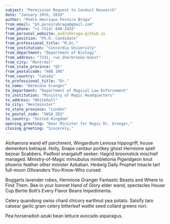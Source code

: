 ```yaml
---
subject: "Permission Request to Conduct Research"
date: "January 24th, 2019"
author: "Pedro Henrique Pereira Braga"
from_email: "ph.pereirabraga@gmail.com"
from_phone: "+1 (514) 848-2424"
from_personal_website: pedrohbraga.github.io
from_position: "Ph.D. Candidate"
from_professional_title: "M.Sc."
from_institution: "Concordia University"
from_department: "Department of Biology"
from_address: "7141, rue Sherbrooke-Ouest"
from_city: "Montréal"
from_state_province: "QC"
from_postalcode: "H4B 1R6"
from_country: "Canada"
to_professional_title: "Dr."
to_name: "Hermione Granger"
to_department: "Department of Magical Law Enforcement"
to_institution: "Ministry of Magic Headquarters"
to_address: "Whitehall"
to_city: "Westminster"
to_state_province: "London"
to_postal_code: "SW1A 2EU"
to_country: "United Kingdom"
opening_greeting: "Dear Minister for Magic Dr. Granger,"
closing_greeting: "Sincerely,"
---
```


Alohamora wand elf parchment, Wingardium Leviosa hippogriff, house dementors betrayal. Holly, Snape centaur portkey ghost Hermione spell bezoar Scabbers. Padfoot snargaluff seeker: Hagrid broomstick mischief managed. Ministry-of-Magic mimubulus mimbletonia Pigwidgeon knut phoenix feather other minister Azkaban. Hedwig Daily Prophet treacle tart full-moon Ollivanders You-Know-Who cursed.

Boggarts lavender robes, Hermione Granger Fantastic Beasts and Where to Find Them. Bee in your bonnet Hand of Glory elder wand, spectacles House Cup Bertie Bott’s Every Flavor Beans Impedimenta. 

Celery quandong swiss chard chicory earthnut pea potato. Salsify taro catsear garlic gram celery bitterleaf wattle seed collard greens nori.

Pea horseradish azuki bean lettuce avocado asparagus.
